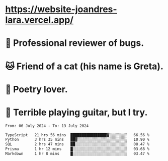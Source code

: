 # https://website-joandres-lara.vercel.app/
# 🐛 Professional reviewer of bugs.
# 🐱 Friend of a cat (his name is Greta).
# 📜 Poetry lover.
# 🎸 Terrible playing guitar, but I try.

<!--START_SECTION:waka-->

```txt
From: 06 July 2024 - To: 13 July 2024

TypeScript   21 hrs 56 mins  ████████████████▓░░░░░░░░   66.56 %
Python       3 hrs 35 mins   ██▓░░░░░░░░░░░░░░░░░░░░░░   10.90 %
SQL          2 hrs 47 mins   ██░░░░░░░░░░░░░░░░░░░░░░░   08.47 %
Prisma       1 hr 12 mins    █░░░░░░░░░░░░░░░░░░░░░░░░   03.68 %
Markdown     1 hr 8 mins     █░░░░░░░░░░░░░░░░░░░░░░░░   03.47 %
```

<!--END_SECTION:waka-->
